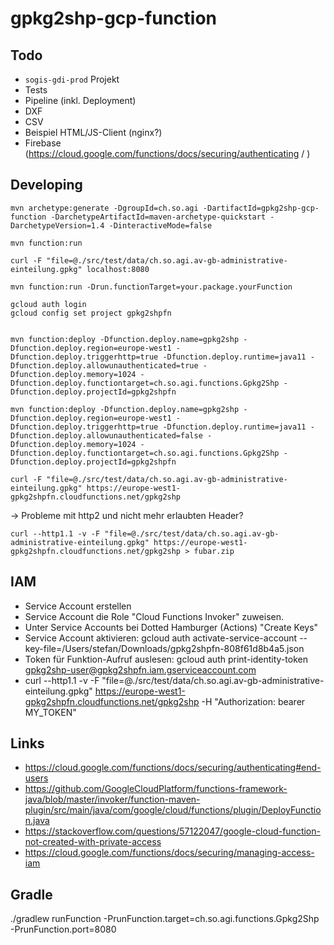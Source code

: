 # gpkg2shp-gcp-function

## Todo
- `sogis-gdi-prod` Projekt
- Tests
- Pipeline (inkl. Deployment)
- DXF
- CSV
- Beispiel HTML/JS-Client (nginx?)
- Firebase (https://cloud.google.com/functions/docs/securing/authenticating / )

## Developing
```
mvn archetype:generate -DgroupId=ch.so.agi -DartifactId=gpkg2shp-gcp-function -DarchetypeArtifactId=maven-archetype-quickstart -DarchetypeVersion=1.4 -DinteractiveMode=false
```

```
mvn function:run
```

```
curl -F "file=@./src/test/data/ch.so.agi.av-gb-administrative-einteilung.gpkg" localhost:8080
```

```
mvn function:run -Drun.functionTarget=your.package.yourFunction

gcloud auth login
gcloud config set project gpkg2shpfn


mvn function:deploy -Dfunction.deploy.name=gpkg2shp -Dfunction.deploy.region=europe-west1 -Dfunction.deploy.triggerhttp=true -Dfunction.deploy.runtime=java11 -Dfunction.deploy.allowunauthenticated=true -Dfunction.deploy.memory=1024 -Dfunction.deploy.functiontarget=ch.so.agi.functions.Gpkg2Shp -Dfunction.deploy.projectId=gpkg2shpfn

mvn function:deploy -Dfunction.deploy.name=gpkg2shp -Dfunction.deploy.region=europe-west1 -Dfunction.deploy.triggerhttp=true -Dfunction.deploy.runtime=java11 -Dfunction.deploy.allowunauthenticated=false -Dfunction.deploy.memory=1024 -Dfunction.deploy.functiontarget=ch.so.agi.functions.Gpkg2Shp -Dfunction.deploy.projectId=gpkg2shpfn
```


```
curl -F "file=@./src/test/data/ch.so.agi.av-gb-administrative-einteilung.gpkg" https://europe-west1-gpkg2shpfn.cloudfunctions.net/gpkg2shp
```
-> Probleme mit http2 und nicht mehr erlaubten Header?

```
curl --http1.1 -v -F "file=@./src/test/data/ch.so.agi.av-gb-administrative-einteilung.gpkg" https://europe-west1-gpkg2shpfn.cloudfunctions.net/gpkg2shp > fubar.zip
```


## IAM
- Service Account erstellen
- Service Account die Role "Cloud Functions Invoker" zuweisen.
- Unter Service Accounts bei Dotted Hamburger (Actions) "Create Keys"
- Service Account aktivieren: gcloud auth activate-service-account --key-file=/Users/stefan/Downloads/gpkg2shpfn-808f61d8b4a5.json
- Token für Funktion-Aufruf auslesen: gcloud auth print-identity-token gpkg2shp-user@gpkg2shpfn.iam.gserviceaccount.com
- curl --http1.1 -v -F "file=@./src/test/data/ch.so.agi.av-gb-administrative-einteilung.gpkg" https://europe-west1-gpkg2shpfn.cloudfunctions.net/gpkg2shp -H "Authorization: bearer MY_TOKEN"

## Links
- https://cloud.google.com/functions/docs/securing/authenticating#end-users
- https://github.com/GoogleCloudPlatform/functions-framework-java/blob/master/invoker/function-maven-plugin/src/main/java/com/google/cloud/functions/plugin/DeployFunction.java
- https://stackoverflow.com/questions/57122047/google-cloud-function-not-created-with-private-access
- https://cloud.google.com/functions/docs/securing/managing-access-iam


## Gradle
./gradlew runFunction -PrunFunction.target=ch.so.agi.functions.Gpkg2Shp -PrunFunction.port=8080
